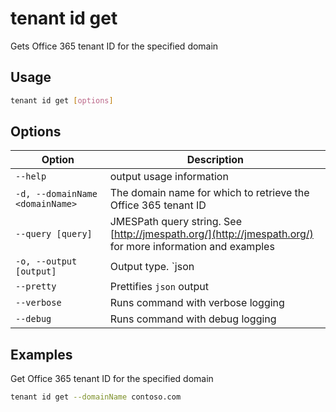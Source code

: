# tenant id get

Gets Office 365 tenant ID for the specified domain

## Usage

```sh
tenant id get [options]
```

## Options

Option|Description
------|-----------
`--help`|output usage information
`-d, --domainName <domainName>`|The domain name for which to retrieve the Office 365 tenant ID
`--query [query]`|JMESPath query string. See [http://jmespath.org/](http://jmespath.org/) for more information and examples
`-o, --output [output]`|Output type. `json|text`. Default `text`
`--pretty`|Prettifies `json` output
`--verbose`|Runs command with verbose logging
`--debug`|Runs command with debug logging

## Examples

Get Office 365 tenant ID for the specified domain

```sh
tenant id get --domainName contoso.com
```
